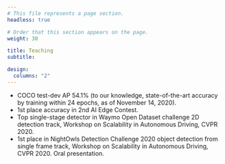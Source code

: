 ```yaml
---
# This file represents a page section.
headless: true

# Order that this section appears on the page.
weight: 30

title: Teaching
subtitle:

design:
  columns: "2"
---
```


- COCO test-dev AP 54.1% (to our knowledge, state-of-the-art accuracy by training within 24 epochs, as of November 14, 2020).
- 1st place accuracy in 2nd AI Edge Contest.
- Top single-stage detector in Waymo Open Dataset challenge 2D detection track, Workshop on Scalability in Autonomous Driving, CVPR 2020.
- 1st place in NightOwls Detection Challenge 2020 object detection from single frame track, Workshop on Scalability in Autonomous Driving, CVPR 2020. Oral presentation.
